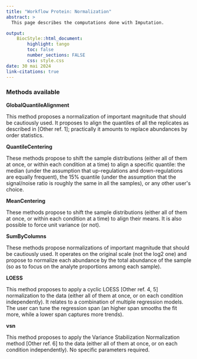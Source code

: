 ```yaml
---
title: "Workflow Protein: Normalization"
abstract: >
  This page describes the computations done with Imputation.

output:
    BiocStyle::html_document:
        highlight: tango
        toc: false
        number_sections: FALSE
        css: style.css
date: 30 mai 2024
link-citations: true
---
```




### Methods available

**GlobalQuantileAlignment**

This method proposes a normalization of important magnitude that should be cautiously used. It proposes to align the quantiles of all the replicates as described in [Other ref. 1]; practically it amounts to replace abundances by order statistics.

**QuantileCentering**

These methods propose to shift the sample distributions (either all of them at once, or within each condition at a time) to align a specific quantile: the median (under the assumption that up-regulations and down-regulations are equally frequent), the 15% quantile (under the assumption that the signal/noise ratio is roughly the same in all the samples), or any other user's choice.

**MeanCentering**

These methods propose to shift the sample distributions (either all of them at once, or within each condition at a time) to align their means. It is also possible to force unit variance (or not).


**SumByColumns**

These methods propose normalizations of important magnitude that should be cautiously used. It operates on the original scale (not the log2 one) and propose to normalize each abundance by the total abundance of the sample (so as to focus on the analyte proportions among each sample).


**LOESS**

This method proposes to apply a cyclic LOESS [Other ref. 4, 5] normalization to the data (either all of them at once, or on each condition independently). It relates to a combination of multiple regression models. The user can tune the regression span (an higher span smooths the fit more, while a lower span captures more trends).


**vsn**

This method proposes to apply the Variance Stabilization Normalization method [Other ref. 6] to the data (either all of them at once, or on each condition independently). No specific parameters required.
